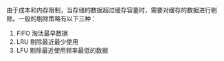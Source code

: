 由于成本和内存限制，当存储的数据超过缓存容量时，需要对缓存的数据进行剔除。一般的剔除策略有以下三种：
1. FIFO 淘汰最早数据
2. LRU 剔除最近最少使用
3. LFU 剔除最近使用频率最低的数据